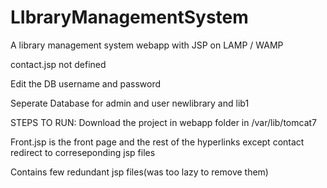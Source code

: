 # LIbraryManagementSystem
A library management system webapp with JSP on LAMP / WAMP

contact.jsp not defined

Edit the DB username and password

Seperate Database for admin and user newlibrary and lib1

STEPS TO RUN:
Download the project in webapp folder in /var/lib/tomcat7

Front.jsp is the front page and the rest of the hyperlinks except contact redirect to correseponding jsp files

Contains few redundant jsp files(was too lazy to remove them)
